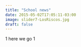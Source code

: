 ```yaml
---
title: "School news"
date: 2015-05-02T17:05:11-03:00
image: slider7-LosRiscos.jpg
draft: false
---
```

1
here we go 1